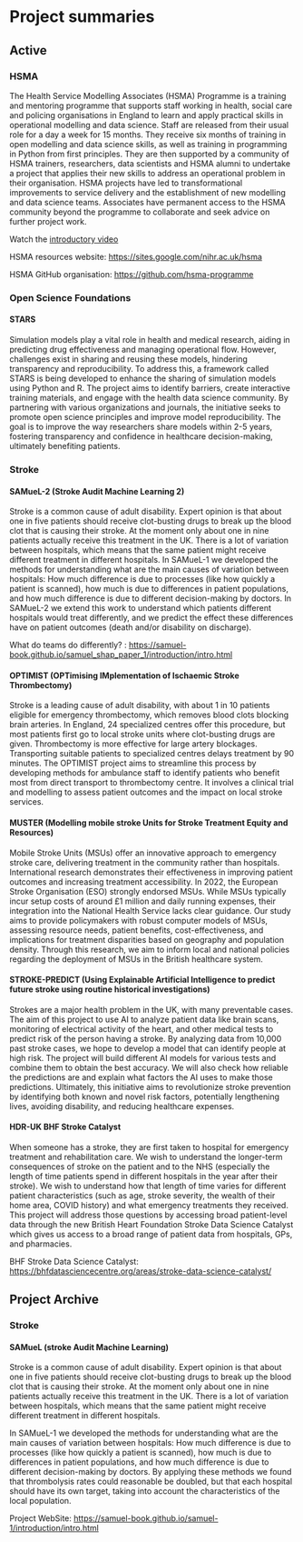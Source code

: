 # Project summaries

## **Active**

### HSMA

The Health Service Modelling Associates (HSMA) Programme is a training and mentoring programme that supports staff working in health, social care and policing organisations in England to learn and apply practical skills in operational modelling and data science. Staff are released from their usual role for a day a week for 15 months. They receive six months of training in open modelling and data science skills, as well as training in programming in Python from first principles. They are then supported by a community of HSMA trainers, researchers, data scientists and HSMA alumni to undertake a project that applies their new skills to address an operational problem in their organisation. HSMA projects have led to transformational improvements to service delivery and the establishment of new modelling and data science teams. Associates have permanent access to the HSMA community beyond the programme to collaborate and seek advice on further project work.

Watch the [introductory video](https://youtu.be/fhbul3qKBxQ)

HSMA resources website: https://sites.google.com/nihr.ac.uk/hsma

HSMA GitHub organisation: https://github.com/hsma-programme

### Open Science Foundations

#### STARS

Simulation models play a vital role in health and medical research, aiding in predicting drug effectiveness and managing operational flow. However, challenges exist in sharing and reusing these models, hindering transparency and reproducibility. To address this, a framework called STARS is being developed to enhance the sharing of simulation models using Python and R. The project aims to identify barriers, create interactive training materials, and engage with the health data science community. By partnering with various organizations and journals, the initiative seeks to promote open science principles and improve model reproducibility.  The goal is to improve the way researchers share models within 2-5 years, fostering transparency and confidence in healthcare decision-making, ultimately benefiting patients.

### Stroke 

#### SAMueL-2 (Stroke Audit Machine Learning 2)

Stroke is a common cause of adult disability. Expert opinion is that about one in five patients should receive clot-busting drugs to break up the blood clot that is causing their stroke. At the moment only about one in nine patients actually receive this treatment in the UK. There is a lot of variation between hospitals, which means that the same patient might receive different treatment in different hospitals. In SAMueL-1 we developed the methods for understanding what are the main causes of variation between hospitals: How much difference is due to processes (like how quickly a patient is scanned), how much is due to differences in patient populations, and how much difference is due to different decision-making by doctors. In SAMueL-2 we extend this work to understand which patients different hospitals would treat differently, and we predict the effect these differences have on patient outcomes (death and/or disability on discharge).

What do teams do differently? : https://samuel-book.github.io/samuel_shap_paper_1/introduction/intro.html

#### OPTIMIST (OPTimising IMplementation of Ischaemic Stroke Thrombectomy)

Stroke is a leading cause of adult disability, with about 1 in 10 patients eligible for emergency thrombectomy, which removes blood clots blocking brain arteries. In England, 24 specialized centres offer this procedure, but most patients first go to local stroke units where clot-busting drugs are given. Thrombectomy is more effective for large artery blockages. Transporting suitable patients to specialized centres delays treatment by 90 minutes. The OPTIMIST project aims to streamline this process by developing methods for ambulance staff to identify patients who benefit most from direct transport to thrombectomy centre. It involves a clinical trial and modelling to assess patient outcomes and the impact on local stroke services.

#### MUSTER (Modelling mobile stroke Units for Stroke Treatment Equity and Resources)

Mobile Stroke Units (MSUs) offer an innovative approach to emergency stroke care, delivering treatment in the community rather than hospitals. International research demonstrates their effectiveness in improving patient outcomes and increasing treatment accessibility. In 2022, the European Stroke Organisation (ESO) strongly endorsed MSUs. While MSUs typically incur setup costs of around £1 million and daily running expenses, their integration into the National Health Service lacks clear guidance. Our study aims to provide policymakers with robust computer models of MSUs, assessing resource needs, patient benefits, cost-effectiveness, and implications for treatment disparities based on geography and population density. Through this research, we aim to inform local and national policies regarding the deployment of MSUs in the British healthcare system.

#### STROKE-PREDICT (Using Explainable Artificial Intelligence to predict future stroke using routine historical investigations)

Strokes are a major health problem in the UK, with many preventable cases. The aim of this project to use AI to analyze patient data like brain scans, monitoring of electrical activity of the heart, and other medical tests to predict risk of the person having a stroke. By analyzing data from 10,000 past stroke cases, we hope to develop a model that can identify people at high risk. The project will build different AI models for various tests and combine them to obtain the best accuracy. We will also check how reliable the predictions are and explain what factors the AI uses to make those predictions. Ultimately, this initiative aims to revolutionize stroke prevention by identifying both known and novel risk factors, potentially lengthening lives, avoiding disability, and reducing healthcare expenses.

#### HDR-UK BHF Stroke Catalyst

When someone has a stroke, they are first taken to hospital for emergency treatment and rehabilitation care. We wish to understand the longer-term consequences of stroke on the patient and to the NHS (especially the length of time patients spend in different hospitals in the year after their stroke). We wish to understand how that length of time varies for different patient characteristics (such as age, stroke severity, the wealth of their home area, COVID history) and what emergency treatments they received. This project will address those questions by accessing broad patient-level data through the new British Heart Foundation Stroke Data Science Catalyst which gives us access to a broad range of patient data from hospitals, GPs, and pharmacies.

BHF Stroke Data Science Catalyst: https://bhfdatasciencecentre.org/areas/stroke-data-science-catalyst/

## Project Archive

### Stroke

#### SAMueL (stroke Audit Machine Learning)

Stroke is a common cause of adult disability. Expert opinion is that about one in five patients should receive clot-busting drugs to break up the blood clot that is causing their stroke. At the moment only about one in nine patients actually receive this treatment in the UK. There is a lot of variation between hospitals, which means that the same patient might receive different treatment in different hospitals.

In SAMueL-1 we developed the methods for understanding what are the main causes of variation between hospitals: How much difference is due to processes (like how quickly a patient is scanned), how much is due to differences in patient populations, and how much difference is due to different decision-making by doctors. By applying these methods we found that thrombolysis rates could reasonable be doubled, but that each hospital should have its own target, taking into account the characteristics of the local population.

Project WebSite: https://samuel-book.github.io/samuel-1/introduction/intro.html
